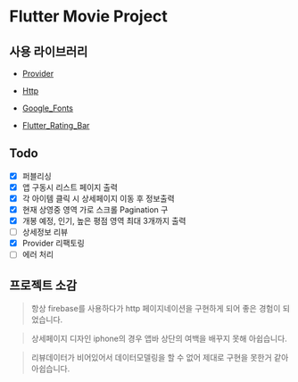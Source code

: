 # Flutter Movie Project

## 사용 라이브러리

- [Provider](https://pub.dev/packages/provider)

- [Http](https://pub.dev/packages/http)

- [Google_Fonts](https://pub.dev/packages/google_fonts)

- [Flutter_Rating_Bar]()




## Todo

-[x] 퍼블리싱
-[x] 앱 구동시 리스트 페이지 출력
-[x] 각 아이템 클릭 시 상세페이지 이동 후 정보출력
-[x] 현재 상영중 영역 가로 스크롤 Pagination 구
-[x] 개봉 예정, 인기, 높은 평점 영역 최대 3개까지 출력
-[ ] 상세정보 리뷰 
-[x] Provider 리팩토링
-[ ] 에러 처리

## 프로젝트 소감
> 항상 firebase를 사용하다가 http 페이지네이션을 구현하게 되어 좋은 경험이 되었습니다.

> 상세페이지 디자인 iphone의 경우 앱바 상단의 여백을 배꾸지 못해 아쉽습니다.

> 리뷰데이터가 비어있어서 데이터모델링을 할 수 없어 제대로 구현을 못한거 같아 아쉽습니다.
